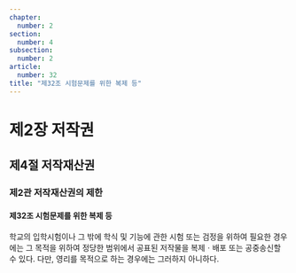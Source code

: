 ```yaml
---
chapter:
  number: 2
section:
  number: 4
subsection:
  number: 2
article:
  number: 32
title: "제32조 시험문제를 위한 복제 등"
---
```


# 제2장 저작권

## 제4절 저작재산권

### 제2관 저작재산권의 제한

#### 제32조 시험문제를 위한 복제 등

학교의 입학시험이나 그 밖에 학식 및 기능에 관한 시험 또는 검정을 위하여 필요한 경우에는 그 목적을 위하여 정당한 범위에서 공표된 저작물을 복제ㆍ배포 또는 공중송신할 수 있다. 다만, 영리를 목적으로 하는 경우에는 그러하지 아니하다.
